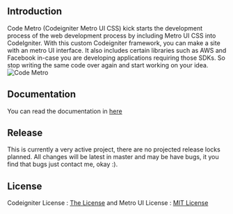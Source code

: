 ## Introduction

Code Metro (Codeigniter Metro UI CSS) kick starts the development process of the web development process by including Metro UI CSS into CodeIgniter. With this custom Codeigniter framework, you can make a site with an metro UI interface.
It also includes certain libraries such as AWS and Facebook in-case you are developing applications requiring those SDKs. So stop writing the same code over again and start working on your idea.
![Code Metro](http://i1087.photobucket.com/albums/j474/Zulfindra_Juliant/cover-metro_zps413a9e4d.png)

## Documentation

You can read the documentation in [here](https://github.com/zulfinjuliant/codemetro/wiki/Documentation-of-Code-Metro)

## Release

This is currently a very active project, there are no projected release locks planned. All changes will be latest in master and may be have bugs, it you find that bugs just contact me, okay :).

## License

Codeigniter License : [The License](http://codeigniter.com/user_guide/license.html) and
Metro UI License : [MIT License](https://github.com/olton/Metro-UI-CSS/blob/master/LICENSE)
